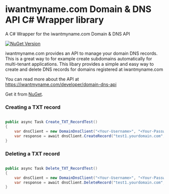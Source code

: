 # iwantmyname.com Domain & DNS API C# Wrapper library
A C# Wrapper for the iwantmyname.com Domain &amp; DNS API

[![NuGet Version](https://img.shields.io/nuget/v/IWantMyName.DomainDns.svg?style=flat)](https://www.nuget.org/packages/IWantMyName.DomainDns/)

iwantmyname.com provides an API to manage your domain DNS records. This is a great way to for example create subdomains automatically for multi-tenant applications.
This libary provides a simple and easy way to create and delete DNS records for domains registered at iwantmyname.com

You can read more about the API at https://iwantmyname.com/developer/domain-dns-api

Get it from [NuGet](https://www.nuget.org/packages/IWantMyName.DomainDns/).  

### Creating a TXT record
```csharp

public async Task Create_TXT_RecordTest()
{
    var dnsClient = new DomainDnsClient("<Your-Username>", "<Your-Password>");
    var response = await dnsClient.CreateRecord("test1.yourdomain.com",RecordType.TXT, "YourTXTRecordValue");
}

```

### Deleting a TXT record
```csharp

public async Task Delete_TXT_RecordTest()
{
    var dnsClient = new DomainDnsClient("<Your-Username>", "<Your-Password>");
    var response = await dnsClient.DeleteRecord("test1.yourdomain.com", RecordType.TXT);
}


```
